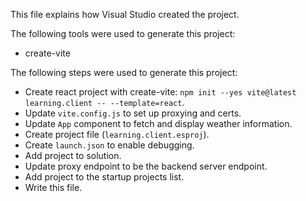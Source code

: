 This file explains how Visual Studio created the project.

The following tools were used to generate this project:
- create-vite

The following steps were used to generate this project:
- Create react project with create-vite: `npm init --yes vite@latest learning.client -- --template=react`.
- Update `vite.config.js` to set up proxying and certs.
- Update `App` component to fetch and display weather information.
- Create project file (`learning.client.esproj`).
- Create `launch.json` to enable debugging.
- Add project to solution.
- Update proxy endpoint to be the backend server endpoint.
- Add project to the startup projects list.
- Write this file.
